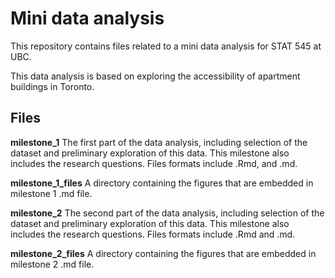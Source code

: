 # Mini data analysis

This repository contains files related to a mini data analysis for STAT 545 at UBC.

This data analysis is based on exploring the accessibility of apartment buildings in Toronto.


## Files


**milestone_1** The first part of the data analysis, including selection of the dataset and preliminary exploration of this data. This milestone also includes the research questions. Files formats include .Rmd, and .md.

**milestone_1_files** A directory containing the figures that are embedded in milestone 1 .md file.

**milestone_2** The second part of the data analysis, including selection of the dataset and preliminary exploration of this data. This milestone also includes the research questions. Files formats include .Rmd and .md.

**milestone_2_files** A directory containing the figures that are embedded in milestone 2 .md file.

